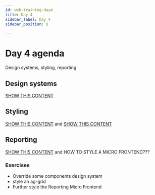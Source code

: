 ```yaml
---
id: web-training-day4
title: Day 4
sidebar_label: Day 4
sidebar_position: 6

---
```

# Day 4 agenda
Design systems, styling, reporting

## Design systems
[SHOW THIS CONTENT](https://internal-web/uat/secure/front-end/design-systems/introduction/)

## Styling
[SHOW THIS CONTENT](https://internal-web/uat/secure/getting-started/go-to-the-next-level/customize-look-and-feel/#styling-custom-component)
and
[SHOW THIS CONTENT](https://www.fast.design/docs/fast-element/leveraging-css/#styles-and-the-element-lifecycle)

## Reporting
[SHOW THIS CONTENT](https://internal-web/uat/secure/front-end/micro-front-ends/front-end-reporting/)
and
HOW TO STYLE A MICRO FRONTEND???

### Exercises
- Override some components design system
- style an ag-grid
- Further style the Reporting Micro Frontend

